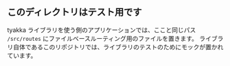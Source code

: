 ## このディレクトリはテスト用です

tyakka ライブラリを使う側のアプリケーションでは、ここと同じパス `/src/routes` にファイルベースルーティング用のファイルを置きます。
ライブラリ自体であるこのリポジトリでは、ライブラリのテストのためにモックが置かれています。
